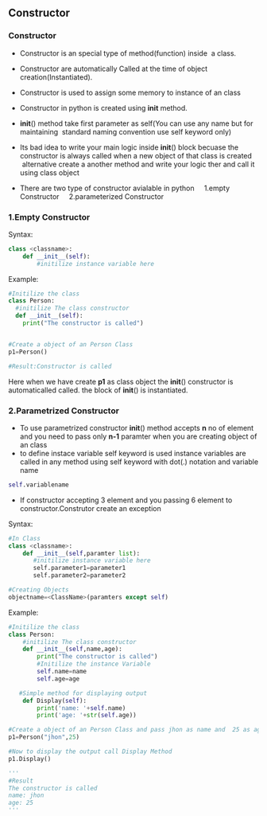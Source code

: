 ## Constructor

### Constructor

- Constructor is an special type of method(function) inside  a class.
- Constructor are automatically Called at the time of object creation(Instantiated).
- Constructor is used to assign some memory to instance of an class
- Constructor in python is created using __init__ method.
- __init__() method take first parameter as self(You can use any name but for maintaining  standard naming convention use self keyword only) 
- Its bad idea to write your main logic inside __init__() block becuase the constructor is always called when a new object of that class is created
 alternative create a another method and write your logic ther and call it using class object

- There are two type of constructor avialable in python
    1.empty Constructor
    2.parameterized Constructor

### 1.Empty Constructor

Syntax:
```python
class <classname>:
    def __init__(self):
        #initilize instance variable here
```

Example:
```python
#Initilize the class
class Person:
  #initilize The class constructor
  def __init__(self):
    print("The constructor is called")


#Create a object of an Person Class
p1=Person()

#Result:Constructor is called
```

Here when we have create **p1** as class object the  __init__() constructor is automaticalled called.
the block of  __init__() is instantiated.

### 2.Parametrized Constructor
- To use parametrized constructor __init__() method accepts **n** no of element and you need to pass only **n-1** paramter when you are creating object of an class
- to define instace variable self keyword is used instance variables are called in any method using self keyword with dot(.) notation and variable name
```python
self.variablename
```

- If constructor accepting 3 element and you passing 6 element to constructor.Construtor create an exception

Syntax:
```python
#In Class
class <classname>:
    def __init__(self,paramter list):
       #initilize instance variable here
       self.parameter1=parameter1
       self.parameter2=parameter2

#Creating Objects 
objectname=<ClassName>(paramters except self)
```

Example:
```python
#Initilize the class
class Person:
    #initilize The class constructor
    def __init__(self,name,age):
        print("The constructor is called")
        #Initilize the instance Variable
        self.name=name
        self.age=age

   #Simple method for displaying output
    def Display(self):
        print('name: '+self.name)
        print('age: '+str(self.age))         

#Create a object of an Person Class and pass jhon as name and  25 as age.
p1=Person("jhon",25)

#Now to display the output call Display Method
p1.Display()

'''
#Result
The constructor is called
name: jhon
age: 25
'''
```
